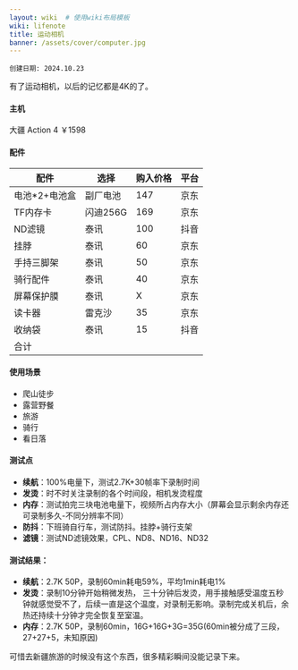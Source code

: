 ```yaml
---
layout: wiki  # 使用wiki布局模板
wiki: lifenote
title: 运动相机
banner: /assets/cover/computer.jpg
--- 
```

`创建日期: 2024.10.23`

有了运动相机，以后的记忆都是4K的了。

#### 主机
大疆 Action 4
￥1598

#### 配件 
| 配件      | 选择 | 购入价格 | 平台 |
| ----------- | ----------- | ----------- | ----------- |
| 电池*2+电池盒      |    副厂电池    |    147    |京东       |
| TF内存卡      |    闪迪256G    |    169    |京东       |
| ND滤镜      |    泰讯    |    100    |抖音       |
| 挂脖      |    泰讯    |    60    |京东       |
| 手持三脚架      |    泰讯    |    50    |京东       |
| 骑行配件      |    泰讯    |    40    |京东       |
| 屏幕保护膜      |    泰讯    |    X    |京东       |
| 读卡器      |    雷克沙    |    35    |京东       |
| 收纳袋      |    泰讯    |    15    |抖音       |
| 合计      |        |        |       |

#### 使用场景
- 爬山徒步
- 露营野餐
- 旅游
- 骑行
- 看日落

#### 测试点
- **续航**：100%电量下，测试2.7K+30帧率下录制时间
- **发烫**：时不时关注录制的各个时间段，相机发烫程度
- **内存**：测试拍完三块电池电量下，视频所占内存大小（屏幕会显示剩余内存还可录制多久-不同分辨率不同）
- **防抖**：下班骑自行车，测试防抖。挂脖+骑行支架
- **滤镜**：测试ND滤镜效果，CPL、ND8、ND16、ND32
  
#### 测试结果：
- **续航**：2.7K 50P，录制60min耗电59%，平均1min耗电1%
- **发烫**：录制10分钟开始稍微发热， 三十分钟后发烫，用手接触感受温度五秒钟就感觉受不了，后续一直是这个温度，对录制无影响。录制完成关机后，余热还持续十分钟才完全恢复至室温。
- **内存**：2.7K 50P，录制60min，16G+16G+3G=35G(60min被分成了三段，27+27+5，未知原因)

可惜去新疆旅游的时候没有这个东西，很多精彩瞬间没能记录下来。

